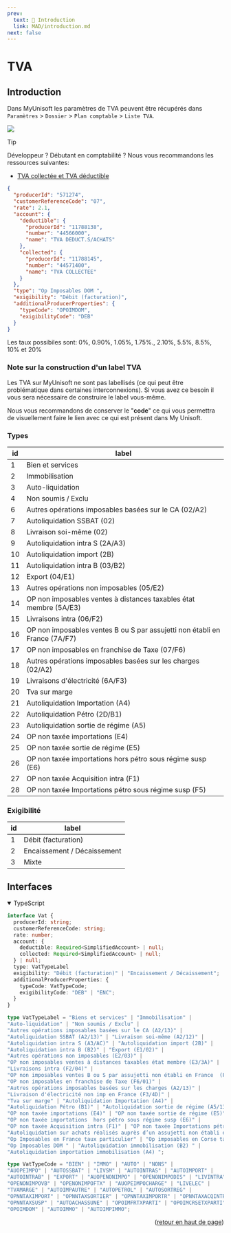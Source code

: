 ```yaml
---
prev:
  text: 💃 Introduction
  link: MAD/introduction.md
next: false
---
```


<span id="readme-top"></span>

# TVA

## Introduction

Dans MyUnisoft les paramètres de TVA peuvent être récupérés dans `Paramètres` > `Dossier` > `Plan comptable` > `Liste TVA`.

![](../../../images/liste_tva.PNG)

> [!TIP]
> Développeur ? Débutant en comptabilité ? Nous vous recommandons les ressources suivantes:
> - [TVA collectée et TVA déductible](https://intia.fr/fr/ressources/lexique/tva-collectee-et-tva-deductible/)

```json
{
  "producerId": "571274",
  "customerReferenceCode": "07",
  "rate": 2.1,
  "account": {
    "deductible": {
      "producerId": "11788138",
      "number": "44566000",
      "name": "TVA DEDUCT.S/ACHATS"
    },
    "collected": {
      "producerId": "11788145",
      "number": "44571400",
      "name": "TVA COLLECTEE"
    }
  },
  "type": "Op Imposables DOM ",
  "exigibility": "Débit (facturation)",
  "additionalProducerProperties": {
    "typeCode": "OPOIMDOM",
    "exigibilityCode": "DEB"
  }
}
```

Les taux possibiles sont: 0%, 0.90%, 1.05%, 1.75%., 2.10%, 5.5%, 8.5%, 10% et 20%

### Note sur la construction d'un label TVA

Les TVA sur MyUnisoft ne sont pas labellisés (ce qui peut être problématique dans certaines interconnexions). Si vous avez ce besoin il vous sera nécessaire de construire le label vous-même.

Nous vous recommandons de conserver le "**code**" ce qui vous permettra de visuellement faire le lien avec ce qui est présent dans My Unisoft.

### Types

| id | label |
| --- | --- |
| 1 | Bien et services |
| 2 | Immobilisation |
| 3 | Auto-liquidation |
| 4 | Non soumis / Exclu |
| 6 | Autres opérations imposables basées sur le CA (02/A2) |
| 7 | Autoliquidation SSBAT (02) |
| 8 | Livraison soi-même (02) |
| 9 | Autoliquidation intra S (2A/A3) |
| 10 | Autoliquidation import (2B) |
| 11 | Autoliquidation intra B (03/B2) |
| 12 | Export (04/E1) |
| 13 | Autres opérations non imposables (05/E2) |
| 14 | OP non imposables ventes à distances taxables état membre (5A/E3) |
| 15 | Livraisons intra (06/F2) |
| 16 | OP non imposables ventes B ou S par assujetti non établi en France  (7A/F7) |
| 17 | OP non imposables en franchise de Taxe (07/F6) |
| 18 | Autres opérations imposables basées sur les charges (02/A2) |
| 19 | Livraisons d'électricité (6A/F3) |
| 20 | Tva sur marge |
| 21 | Autoliquidation Importation (A4) |
| 22 | Autoliquidation Pétro (2D/B1) |
| 23 | Autoliquidation sortie de régime (A5) |
| 24 | OP non taxée importations (E4) |
| 25 | OP non taxée sortie de régime (E5) |
| 26 | OP non taxée importations  hors pétro sous régime susp (E6) |
| 27 | OP non taxée Acquisition intra (F1) |
| 28 | OP non taxée Importations pétro sous régime susp (F5) |

### Exigibilité

| id | label |
| --- | --- |
| 1 | Débit (facturation) |
| 2 | Encaissement / Décaissement |
| 3 | Mixte |

## Interfaces

<details class="details custom-block" open>
<summary>TypeScript</summary>

```ts
interface Vat {
  producerId: string;
  customerReferenceCode: string;
  rate: number;
  account: {
    deductible: Required<SimplifiedAccount> | null;
    collected: Required<SimplifiedAccount> | null;
  } | null;
  type: VatTypeLabel
  exigibility: "Débit (facturation)" | "Encaissement / Décaissement";
  additionalProducerProperties: {
    typeCode: VatTypeCode;
    exigibilityCode: "DEB" | "ENC";
  }
}

type VatTypeLabel = "Biens et services" | "Immobilisation" |
"Auto-liquidation" | "Non soumis / Exclu" |
"Autres opérations imposables basées sur le CA (A2/13)" |
"Autoliquidation SSBAT (A2/13)" | "Livraison soi-même (A2/12)" |
"Autoliquidation intra S (A3/AC)" | "Autoliquidation import (2B)" |
"Autoliquidation intra B (B2)" | "Export (E1/02)" |
"Autres opérations non imposables (E2/03)" |
"OP non imposables ventes à distances taxables état membre (E3/3A)" |
"Livraisons intra (F2/04)" |
"OP non imposables ventes B ou S par assujetti non établi en France  (F7/4B)" |
"OP non imposables en franchise de Taxe (F6/01)" |
"Autres opérations imposables basées sur les charges (A2/13)" |
"Livraison d'électricité non imp en France (F3/4D)" |
"Tva sur marge" | "Autoliquidation Importation (A4)" |
"Autoliquidation Pétro (B1)" | "Autoliquidation sortie de régime (A5/13)" |
"OP non taxée importations (E4)" | "OP non taxée sortie de régime (E5)" |
"OP non taxée importations  hors pétro sous régime susp (E6)" |
"OP non taxée Acquisition intra (F1)" | "OP non taxée Importations pétro sous régime susp (F5)" |
"Autoliquidation sur achats réalisés auprès d’un assujetti non établi en France (B4/AB)" |
"Op Imposables en France taux particulier" | "Op imposables en Corse taux particulier" |
"Op Imposables DOM " | "Autoliquidation immobilisation (B2) " |
"Autoliquidation importation immobilisation (A4) ";

type VatTypeCode = "BIEN" | "IMMO" | "AUTO" | "NONS" |
"AUOPEIMPO" | "AUTOSSBAT" | "LIVSM" | "AUTOINTRAS" | "AUTOIMPORT" |
"AUTOINTRAB" | "EXPORT" | "AUOPENONIMPO" | "OPENONIMPODIS" | "LIVINTRA" |
"OPENONIMPOVB" | "OPENONIMPOFTX" | "AUOPEIMPOCHARGE" | "LIVELEC" |
"TVAMARGE" | "AUTOIMPAUTRE" | "AUTOPETROL" | "AUTOSORTREG" |
"OPNNTAXIMPORT" | "OPNNTAXSORTIER" | "OPNNTAXIMPORTR" | "OPNNTAXACQINTRA" |
"OPNNTAXSUSP" | "AUTOACHASSUNE" | "OPOIMFRTXPARTI" | "OPOIMCRSETXPARTI" |
"OPOIMDOM" | "AUTOIMMO" | "AUTOIMPIMMO";
```
</details>

<p align="right">(<a href="#readme-top">retour en haut de page</a>)</p>
